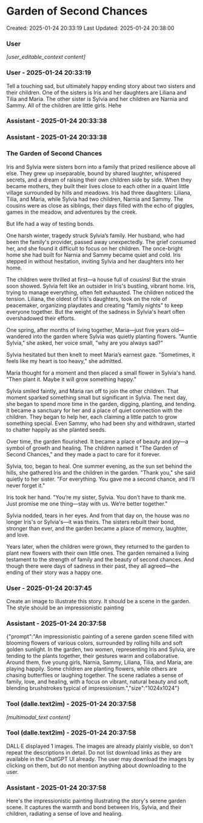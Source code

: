 # Garden of Second Chances

Created: 2025-01-24 20:33:19
Last Updated: 2025-01-24 20:38:00

### User

*[user_editable_context content]*

### User - 2025-01-24 20:33:19

Tell a touching sad, but ultimately happy ending story about two sisters and their children. One of the sisters is Iris and her daughters are Liliana and Tilia and Maria. The other sister is Sylvia and her children are Narnia and Sammy. All of the children are little girls. Hehe

### Assistant - 2025-01-24 20:33:38



### Assistant - 2025-01-24 20:33:38

### The Garden of Second Chances

Iris and Sylvia were sisters born into a family that prized resilience above all else. They grew up inseparable, bound by shared laughter, whispered secrets, and a dream of raising their own children side by side. When they became mothers, they built their lives close to each other in a quaint little village surrounded by hills and meadows. Iris had three daughters: Liliana, Tilia, and Maria, while Sylvia had two children, Narnia and Sammy. The cousins were as close as siblings, their days filled with the echo of giggles, games in the meadow, and adventures by the creek.

But life had a way of testing bonds.

One harsh winter, tragedy struck Sylvia’s family. Her husband, who had been the family's provider, passed away unexpectedly. The grief consumed her, and she found it difficult to focus on her children. The once-bright home she had built for Narnia and Sammy became quiet and cold. Iris stepped in without hesitation, inviting Sylvia and her daughters into her home.

The children were thrilled at first—a house full of cousins! But the strain soon showed. Sylvia felt like an outsider in Iris's bustling, vibrant home. Iris, trying to manage everything, often felt exhausted. The children noticed the tension. Liliana, the oldest of Iris's daughters, took on the role of peacemaker, organizing playdates and creating "family nights" to keep everyone together. But the weight of the sadness in Sylvia's heart often overshadowed their efforts.

One spring, after months of living together, Maria—just five years old—wandered into the garden where Sylvia was quietly planting flowers. "Auntie Sylvia," she asked, her voice small, "why are you always sad?"

Sylvia hesitated but then knelt to meet Maria’s earnest gaze. "Sometimes, it feels like my heart is too heavy," she admitted.

Maria thought for a moment and then placed a small flower in Sylvia's hand. "Then plant it. Maybe it will grow something happy."

Sylvia smiled faintly, and Maria ran off to join the other children. That moment sparked something small but significant in Sylvia. The next day, she began to spend more time in the garden, digging, planting, and tending. It became a sanctuary for her and a place of quiet connection with the children. They began to help her, each claiming a little patch to grow something special. Even Sammy, who had been shy and withdrawn, started to chatter happily as she planted seeds.

Over time, the garden flourished. It became a place of beauty and joy—a symbol of growth and healing. The children named it "The Garden of Second Chances," and they made a pact to care for it forever.

Sylvia, too, began to heal. One summer evening, as the sun set behind the hills, she gathered Iris and the children in the garden. "Thank you," she said quietly to her sister. "For everything. You gave me a second chance, and I’ll never forget it."

Iris took her hand. "You’re my sister, Sylvia. You don’t have to thank me. Just promise me one thing—stay with us. We’re better together."

Sylvia nodded, tears in her eyes. And from that day on, the house was no longer Iris's or Sylvia's—it was theirs. The sisters rebuilt their bond, stronger than ever, and the garden became a place of memory, laughter, and love.  

Years later, when the children were grown, they returned to the garden to plant new flowers with their own little ones. The garden remained a living testament to the strength of family and the beauty of second chances. And though there were days of sadness in their past, they all agreed—the ending of their story was a happy one.

### User - 2025-01-24 20:37:45

Create an image to illustrate this story. It should be a scene in the garden. The style should be an impressionistic painting

### Assistant - 2025-01-24 20:37:58

{"prompt":"An impressionistic painting of a serene garden scene filled with blooming flowers of various colors, surrounded by rolling hills and soft golden sunlight. In the garden, two women, representing Iris and Sylvia, are tending to the plants together, their gestures warm and collaborative. Around them, five young girls, Narnia, Sammy, Liliana, Tilia, and Maria, are playing happily. Some children are planting flowers, while others are chasing butterflies or laughing together. The scene radiates a sense of family, love, and healing, with a focus on vibrant, natural beauty and soft, blending brushstrokes typical of impressionism.","size":"1024x1024"}

### Tool (dalle.text2im) - 2025-01-24 20:37:58

*[multimodal_text content]*

### Tool (dalle.text2im) - 2025-01-24 20:37:58


DALL·E displayed 1 images. The images are already plainly visible, so don't repeat the descriptions in detail. Do not list download links as they are available in the ChatGPT UI already. The user may download the images by clicking on them, but do not mention anything about downloading to the user.

### Assistant - 2025-01-24 20:37:58

Here's the impressionistic painting illustrating the story's serene garden scene. It captures the warmth and bond between Iris, Sylvia, and their children, radiating a sense of love and healing.

